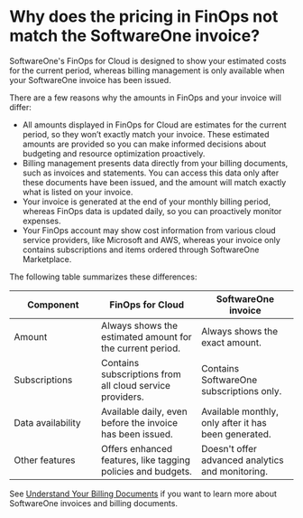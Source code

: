 # Why does the pricing in FinOps not match the SoftwareOne invoice?

SoftwareOne's FinOps for Cloud is designed to show your estimated costs for the current period, whereas billing management is only available when your SoftwareOne invoice has been issued.&#x20;

There are a few reasons why the amounts in FinOps and your invoice will differ:

* All amounts displayed in FinOps for Cloud are estimates for the current period, so they won’t exactly match your invoice. These estimated amounts are provided so you can make informed decisions about budgeting and resource optimization proactively.&#x20;
* Billing management presents data directly from your billing documents, such as invoices and statements. You can access this data only after these documents have been issued, and the amount will match exactly what is listed on your invoice.&#x20;
* Your invoice is generated at the end of your monthly billing period, whereas FinOps data is updated daily, so you can proactively monitor expenses.&#x20;
* Your FinOps account may show cost information from various cloud service providers, like Microsoft and AWS, whereas your invoice only contains subscriptions and items ordered through SoftwareOne Marketplace.

The following table summarizes these differences:

<table><thead><tr><th width="201">Component</th><th width="267">FinOps for Cloud</th><th width="249">SoftwareOne invoice</th></tr></thead><tbody><tr><td>Amount</td><td>Always shows the estimated amount for the current period. </td><td>Always shows the exact amount. </td></tr><tr><td>Subscriptions</td><td>Contains subscriptions from all cloud service providers.</td><td>Contains SoftwareOne subscriptions only.</td></tr><tr><td>Data availability</td><td>Available daily, even before the invoice has been issued.</td><td>Available monthly, only after it has been generated. </td></tr><tr><td>Other features</td><td>Offers enhanced features, like tagging policies and budgets.</td><td>Doesn't offer advanced analytics and monitoring.</td></tr></tbody></table>

See [Understand Your Billing Documents](../../../modules-and-features/marketplace/billing/understand-your-billing-documents.md) if you want to learn more about SoftwareOne invoices and billing documents.
